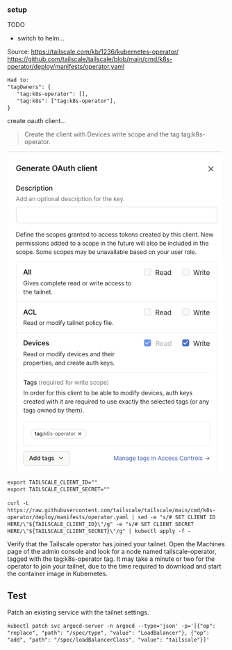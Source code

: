 ### setup

TODO
- switch to helm...

Source: 
https://tailscale.com/kb/1236/kubernetes-operator/
https://github.com/tailscale/tailscale/blob/main/cmd/k8s-operator/deploy/manifests/operator.yaml

```
Had to:
"tagOwners": {
   "tag:k8s-operator": [],
   "tag:k8s": ["tag:k8s-operator"],
}
```

create oauth client...

> Create the client with Devices write scope and the tag tag:k8s-operator.


![Alt text](image.png)


```
export TAILSCALE_CLIENT_ID=""
export TAILSCALE_CLIENT_SECRET=""

curl -L https://raw.githubusercontent.com/tailscale/tailscale/main/cmd/k8s-operator/deploy/manifests/operator.yaml | sed -e "s/# SET CLIENT ID HERE/\"${TAILSCALE_CLIENT_ID}\"/g" -e "s/# SET CLIENT SECRET HERE/\"${TAILSCALE_CLIENT_SECRET}\"/g" | kubectl apply -f -
```

Verify that the Tailscale operator has joined your tailnet. Open the Machines page of the admin console and look for a node named tailscale-operator, tagged with the tag:k8s-operator tag. It may take a minute or two for the operator to join your tailnet, due to the time required to download and start the container image in Kubernetes.

## Test

Patch an existing service with the tailnet settings.

```
kubectl patch svc argocd-server -n argocd --type='json' -p='[{"op": "replace", "path": "/spec/type", "value": "LoadBalancer"}, {"op": "add", "path": "/spec/loadBalancerClass", "value": "tailscale"}]'
```
